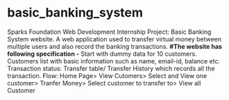 # basic_banking_system
Sparks Foundation Web Development Internship Project: Basic Banking System website. A web application used to transfer virtual money between multiple users and also record the banking transactions.
**#The website has following specification -**
Start with dummy data for 10 customers. Customers list with basic information such as name, email-id, balance etc. Transaction status: Transfer table/ Transfer History which records all the transaction.
Flow: Home Page> View Cutomers> Select and View one customer> Tranfer Money> Select customer to transfer to> View all Customer
